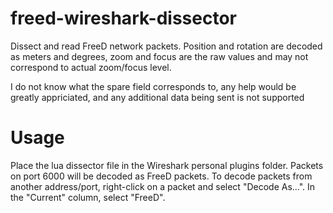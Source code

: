 # freed-wireshark-dissector
Dissect and read FreeD network packets. Position and rotation are decoded as meters and degrees, zoom and focus are the raw values and may not correspond to actual zoom/focus level.

I do not know what the spare field corresponds to, any help would be greatly appriciated, and any additional data being sent is not supported 

# Usage
Place the lua dissector file in the Wireshark personal plugins folder. 
Packets on port 6000 will be decoded as FreeD packets. To decode packets from another address/port, right-click on a packet and select "Decode As...". In the "Current" column, select "FreeD".




